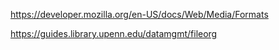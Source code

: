 https://developer.mozilla.org/en-US/docs/Web/Media/Formats

https://guides.library.upenn.edu/datamgmt/fileorg
